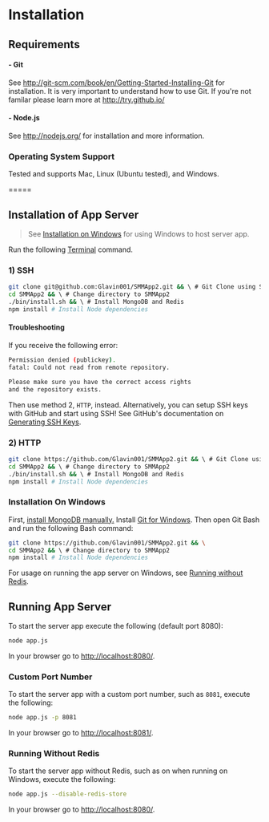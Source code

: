 # Installation

## Requirements
#### - Git
See http://git-scm.com/book/en/Getting-Started-Installing-Git for installation.
It is very important to understand how to use Git. If you're not familar please learn more at http://try.github.io/
#### - Node.js
See http://nodejs.org/ for installation and more information.

### Operating System Support
Tested and supports Mac, Linux (Ubuntu tested), and Windows.

=====

## Installation of App Server
> See [Installation on Windows](#installation-on-windows) for using Windows to host server app.

Run the following [Terminal](http://en.wikipedia.org/wiki/Terminal_\(OS_X\)) command.
### 1) SSH
```bash
git clone git@github.com:Glavin001/SMMApp2.git && \ # Git Clone using SSH
cd SMMApp2 && \ # Change directory to SMMApp2
./bin/install.sh && \ # Install MongoDB and Redis
npm install # Install Node dependencies
```
#### Troubleshooting
If you receive the following error:
```bash
Permission denied (publickey).
fatal: Could not read from remote repository.

Please make sure you have the correct access rights
and the repository exists.
```
Then use method 2, `HTTP`, instead. 
Alternatively, you can setup SSH keys with GitHub and start using SSH! 
See GitHub's documentation on [Generating SSH Keys](https://help.github.com/articles/generating-ssh-keys).

### 2) HTTP
```bash
git clone https://github.com/Glavin001/SMMApp2.git && \ # Git Clone using HTTP
cd SMMApp2 && \ # Change directory to SMMApp2
./bin/install.sh && \ # Install MongoDB and Redis
npm install # Install Node dependencies
```

### Installation On Windows
First, [install MongoDB manually.](http://docs.mongodb.org/manual/tutorial/install-mongodb-on-windows/)
Install [Git for Windows](http://msysgit.github.io/).
Then open Git Bash and run the following Bash command:
```bash
git clone https://github.com/Glavin001/SMMApp2.git && \
cd SMMApp2 && \ # Change directory to SMMApp2
npm install # Install Node dependencies
```
For usage on running the app server on Windows, see [Running without Redis](#running-without-redis).

## Running App Server
To start the server app execute the following (default port 8080):
```bash
node app.js
```
In your browser go to [http://localhost:8080/](http://localhost:8080/).
### Custom Port Number
To start the server app with a custom port number, such as `8081`, execute the following:
```bash
node app.js -p 8081
```
In your browser go to [http://localhost:8081/](http://localhost:8081/).
### Running Without Redis
To start the server app without Redis, such as on when running on Windows, execute the following:
```bash
node app.js --disable-redis-store
```
In your browser go to [http://localhost:8080/](http://localhost:8080/).
